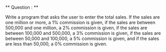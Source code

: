 ** Question : **

Write a program that asks the user to enter the total sales. If the sales are 
one million or more, a 1% commission is given,
 if the sales are between 500,000 and one million, a 2% commission is given,
 if the sales are between 100,000 and 500,000, a 3% commission is given,
 if the sales are between 50,000 and 100,000, a 5% commission is given,
 and if the sales are less than 50,000, a 0% commission is given.